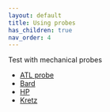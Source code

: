 ```yaml
---
layout: default
title: Using probes
has_children: true
nav_order: 4
---
```


Test with mechanical probes

* [ATL probe](probes/atl3.md)
* [Bard](probes/bard.md)
* [HP](probes/hp.md)
* [Kretz](probes/kretzaw145ba.md)

